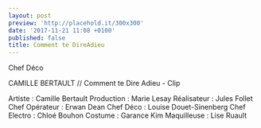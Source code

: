 ```yaml
---
layout: post
preview: 'http://placehold.it/300x300'
date: '2017-11-21 11:08 +0100'
published: false
title: Comment te DireAdieu
---
```

Chef Déco


CAMILLE BERTAULT // Comment te Dire Adieu - Clip

Artiste : Camille Bertault
Production : Marie Lesay 
Réalisateur : Jules Follet
Chef Opérateur : Erwan Dean
Chef Déco : Louise Douet-Sinenberg
Chef Electro : Chloé Bouhon
Costume : Garance Kim
Maquilleuse : Lise Ruault
